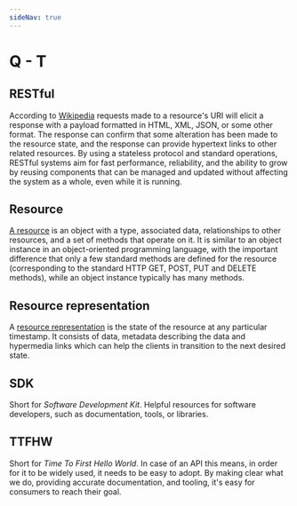 ```yaml
---
sideNav: true
---
```


# Q - T

## RESTful

According to [Wikipedia](https://en.wikipedia.org/wiki/Representational_state_transfer) requests made to a resource's URI will elicit a response with a payload formatted in HTML, XML, JSON, or some other format.
The response can confirm that some alteration has been made to the resource state, and the response can provide hypertext links to other related resources.
By using a stateless protocol and standard operations, RESTful systems aim for fast performance, reliability, and the ability to grow by reusing components that can be managed and updated without affecting the system as a whole, even while it is running.

## Resource

[A resource](https://restful-api-design.readthedocs.io/en/latest/resources.html#:~:text=The%20fundamental%20concept%20in%20any,methods%20that%20operate%20on%20it.&text=Collections%20can%20exist%20globally%2C%20at,contained%20inside%20a%20single%20resource.) is an object with a type, associated data, relationships to other resources, and a set of methods that operate on it.
It is similar to an object instance in an object-oriented programming language, with the important difference that only a few standard methods are defined for the resource (corresponding to the standard HTTP GET, POST, PUT and DELETE methods), while an object instance typically has many methods.

## Resource representation

A [resource representation](https://restfulapi.net/#:~:text=A%20representation%20consists%20of%20data,representation%20is%20to%20be%20processed) is the state of the resource at any particular timestamp.
It consists of data, metadata describing the data and hypermedia links which can help the clients in transition to the next desired state.

## SDK

Short for _Software Development Kit_.
Helpful resources for software developers, such as documentation, tools, or libraries.

## TTFHW

Short for _Time To First Hello World_.
In case of an API this means, in order for it to be widely used, it needs to be easy to adopt.
By making clear what we do, providing accurate documentation, and tooling, it's easy for consumers to reach their goal.
